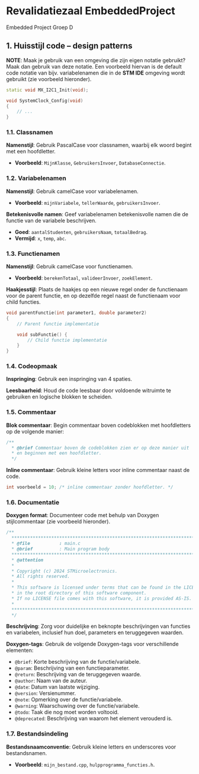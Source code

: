 # Revalidatiezaal EmbeddedProject

Embedded Project Groep D

## 1. Huisstijl code – design patterns

**NOTE**: Maak je gebruik van een omgeving die zijn eigen notatie gebruikt? Maak dan gebruik van deze notatie. Een voorbeeld hiervan is de default code notatie van bijv. variabelenamen die in de **STM IDE** omgeving wordt gebruikt (zie voorbeeld hieronder).

```cpp
static void MX_I2C1_Init(void);

void SystemClock_Config(void)
{
    // ... 
}
```

### 1.1. Classnamen

**Namenstijl**: Gebruik PascalCase voor classnamen, waarbij elk woord begint met een hoofdletter.

* **Voorbeeld**: `MijnKlasse`, `GebruikersInvoer`, `DatabaseConnectie`.

### 1.2. Variabelenamen

**Namenstijl**: Gebruik camelCase voor variabelenamen.

* **Voorbeeld**: `mijnVariabele`, `tellerWaarde`, `gebruikersInvoer`.

**Betekenisvolle namen**: Geef variabelenamen betekenisvolle namen die de functie van de variabele beschrijven.

* **Goed**: `aantalStudenten`, `gebruikersNaam`, `totaalBedrag`.
* **Vermijd**: `x`, `temp`, `abc`.

### 1.3. Functienamen

**Namenstijl**: Gebruik camelCase voor functienamen.

* **Voorbeeld**: `berekenTotaal`, `valideerInvoer`, `zoekElement`.

**Haakjesstijl**: Plaats de haakjes op een nieuwe regel onder de functienaam voor de parent functie, en op dezelfde regel naast de functienaam voor child functies.

```cpp
void parentFunctie(int parameter1, double parameter2)
{
    // Parent functie implementatie

    void subFunctie() {
        // Child functie implementatie
    }
}
```

### 1.4. Codeopmaak

**Inspringing**: Gebruik een inspringing van 4 spaties.

**Leesbaarheid**: Houd de code leesbaar door voldoende witruimte te gebruiken en logische blokken te scheiden.

### 1.5. Commentaar

**Blok commentaar**: Begin commentaar boven codeblokken met hoofdletters op de volgende manier:

```cpp
/**
  * @brief Commentaar boven de codeblokken zien er op deze manier uit
  * en beginnen met een hoofdletter.
  */
```

**Inline commentaar**: Gebruik kleine letters voor inline commentaar naast de code.

```cpp
int voorbeeld = 10; /* inline commentaar zonder hoofdletter. */
```

### 1.6. Documentatie

**Doxygen format**: Documenteer code met behulp van Doxygen stijlcommentaar (zie voorbeeld hieronder).

```cpp
/**
  ******************************************************************************
  * @file           : main.c
  * @brief          : Main program body
  ******************************************************************************
  * @attention
  *
  * Copyright (c) 2024 STMicroelectronics.
  * All rights reserved.
  *
  * This software is licensed under terms that can be found in the LICENSE file
  * in the root directory of this software component.
  * If no LICENSE file comes with this software, it is provided AS-IS.
  *
  ******************************************************************************
  */
```

**Beschrijving**: Zorg voor duidelijke en beknopte beschrijvingen van functies en variabelen, inclusief hun doel, parameters en teruggegeven waarden.

**Doxygen-tags**: Gebruik de volgende Doxygen-tags voor verschillende elementen:

* `@brief`: Korte beschrijving van de functie/variabele.
* `@param`: Beschrijving van een functieparameter.
* `@return`: Beschrijving van de teruggegeven waarde.
* `@author`: Naam van de auteur.
* `@date`: Datum van laatste wijziging.
* `@version`: Versienummer.
* `@note`: Opmerking over de functie/variabele.
* `@warning`: Waarschuwing over de functie/variabele.
* `@todo`: Taak die nog moet worden voltooid.
* `@deprecated`: Beschrijving van waarom het element verouderd is.

### 1.7. Bestandsindeling

**Bestandsnaamconventie**: Gebruik kleine letters en underscores voor bestandsnamen.

* **Voorbeeld**: `mijn_bestand.cpp`, `hulpprogramma_functies.h`.
